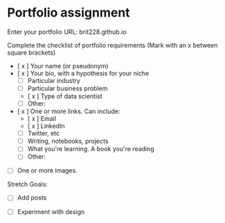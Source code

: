 # Portfolio assignment

Enter your portfolio URL: brit228.github.io


Complete the checklist of portfolio requirements
(Mark with an x between square brackets)

- [ x ] Your name (or pseudonym)
- [ x ] Your bio, with a hypothesis for your niche
    - [ ] Particular industry
    - [ ] Particular business problem
    - [ x ] Type of data scientist
    - [ ] Other: 
- [ x ] One or more links. Can include:
    - [ x ] Email
    - [ x ] LinkedIn
    - [ ] Twitter, etc
    - [ ] Writing, notebooks, projects
    - [ ] What you're learning. A book you're reading
    - [ ] Other:
- [ ] One or more images.
    
    
Stretch Goals:

- [ ] Add posts
- [ ] Experiment with design
 
